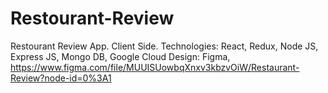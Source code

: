 # Restourant-Review

Restourant Review App.
Client Side.
Technologies: React, Redux, Node JS, Express JS, Mongo DB, Google Cloud
Design: Figma, https://www.figma.com/file/MUUISUowbqXnxv3kbzvOiW/Restaurant-Review?node-id=0%3A1
